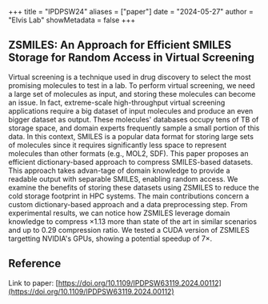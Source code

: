 +++
title = "IPDPSW24"
aliases = ["paper"]
date = "2024-05-27"
author = "Elvis Lab"
showMetadata = false
+++

## ZSMILES: An Approach for Efficient SMILES Storage for Random Access in Virtual Screening

Virtual screening is a technique used in drug discovery to select the most promising molecules to test in a lab. To perform virtual screening, we need a large set of molecules as input, and storing these molecules can become an issue. In fact, extreme-scale high-throughput virtual screening applications require a big dataset of input molecules and produce an even bigger dataset as output. These molecules' databases occupy tens of TB of storage space, and domain experts frequently sample a small portion of this data. In this context, SMILES is a popular data format for storing large sets of molecules since it requires significantly less space to represent molecules than other formats (e.g., MOL2, SDF). This paper proposes an efficient dictionary-based approach to compress SMILES-based datasets. This approach takes advan-tage of domain knowledge to provide a readable output with separable SMILES, enabling random access. We examine the benefits of storing these datasets using ZSMILES to reduce the cold storage footprint in HPC systems. The main contributions concern a custom dictionary-based approach and a data preprocessing step. From experimental results, we can notice how ZSMILES leverage domain knowledge to compress ×1.13 more than state of the art in similar scenarios and up to 0.29 compression ratio. We tested a CUDA version of ZSMILES targetting NVIDIA's GPUs, showing a potential speedup of 7×.

## Reference

Link to paper: [https://doi.org/10.1109/IPDPSW63119.2024.00112](https://doi.org/10.1109/IPDPSW63119.2024.00112)
